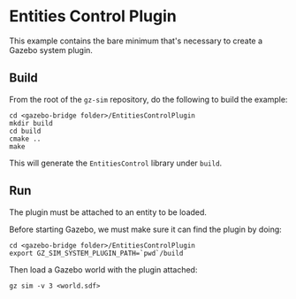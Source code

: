 # Entities Control Plugin

This example contains the bare minimum that's necessary to create a Gazebo
system plugin.

## Build

From the root of the `gz-sim` repository, do the following to build the example:

~~~
cd <gazebo-bridge folder>/EntitiesControlPlugin
mkdir build
cd build
cmake ..
make
~~~

This will generate the `EntitiesControl` library under `build`.

## Run

The plugin must be attached to an entity to be loaded.

Before starting Gazebo, we must make sure it can find the plugin by doing:

~~~
cd <gazebo-bridge folder>/EntitiesControlPlugin
export GZ_SIM_SYSTEM_PLUGIN_PATH=`pwd`/build
~~~

Then load a Gazebo world with the plugin attached:

    gz sim -v 3 <world.sdf>
